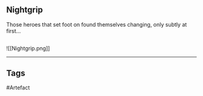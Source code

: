 ## Nightgrip
Those heroes that set foot on  found
themselves changing, only subtly at first...
## 
![[Nightgrip.png]]

---
## Tags
#Artefact